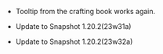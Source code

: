 - Tooltip from the crafting book works again.
- Update to Snapshot 1.20.2(23w31a)

- Update to Snapshot 1.20.2(23w32a)